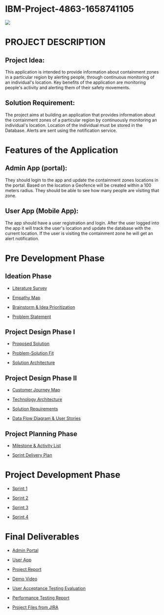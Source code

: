# IBM-Project-4863-1658741105
<img src="https://github.com/Vikneysh/Vikneysh-Assets/blob/main/PRIEE/PRIEE.png">

# PROJECT DESCRIPTION
## Project Idea:
This application is intended to provide information about containment zones in a particular region by alerting people, through continuous monitoring of an individual's location.  Key benefits of the application are monitoring people's activity and alerting them of their safety movements.
 
## Solution Requirement:
The project aims at building an application that provides information about the containment zones of a particular region by continuously monitoring an individual's location. Location of the individual must be stored in the Database. Alerts are sent using the notification service. 
 
# Features of the Application
 
## Admin App (portal):
They should login to the app and update the containment zones locations in the portal.  Based on the location a Geofence will be created within a 100 meters radius.  They should be able to see how many people are visiting that zone.
 
## User App (Mobile App):
The app should have a user registration and login.  After the user logged into the app it will  track the user's location and update the database with the current location.  If the user is visiting the containment zone he will get an alert notification.

# Pre Development Phase
## Ideation Phase
* [Literature Survey](https://github.com/IBM-EPBL/IBM-Project-4863-1658741105/blob/main/Pre-Development/Ideation%20Phase/Literature%20Survey.pdf)

* [Empathy Map](https://github.com/IBM-EPBL/IBM-Project-4863-1658741105/blob/main/Pre-Development/Ideation%20Phase/Empathy%20Map.pdf)

* [Brainstorm & Idea Prioritization](https://github.com/IBM-EPBL/IBM-Project-4863-1658741105/blob/main/Pre-Development/Ideation%20Phase/Brainstorm%20%26%20Idea%20Prioritization.pdf)

* [Problem Statement](https://github.com/IBM-EPBL/IBM-Project-4863-1658741105/blob/main/Pre-Development/Ideation%20Phase/Problem%20Statement.pdf)

## Project Design Phase I
* [Proposed Solution](https://github.com/IBM-EPBL/IBM-Project-4863-1658741105/blob/main/Pre-Development/Project%20Design%20Phase%20I/Proposed%20Solution.pdf)

* [Problem-Solution Fit](https://github.com/IBM-EPBL/IBM-Project-4863-1658741105/blob/main/Pre-Development/Project%20Design%20Phase%20I/Problem%20-%20Solution%20Fit.pdf)

* [Solution Architecture](https://github.com/IBM-EPBL/IBM-Project-4863-1658741105/blob/main/Pre-Development/Project%20Design%20Phase%20I/Solution%20Architecture.pdf)


## Project Design Phase II
* [Customer Journey Map](https://github.com/IBM-EPBL/IBM-Project-4863-1658741105/blob/main/Pre-Development/Project%20Design%20Phase%20II/Customer%20Journey%20Map.pdf)

* [Technology Architecture](https://github.com/Vikneysh/IBM-Project-4863-1658741105/blob/main/Pre-Development/Project%20Design%20Phase%20II/Technology%20Architecture.pdf)

* [Solution Requirements](https://github.com/Vikneysh/IBM-Project-4863-1658741105/blob/main/Pre-Development/Project%20Design%20Phase%20II/Solution%20Requirements.pdf)

* [Data Flow Diagram & User Stories](https://github.com/Vikneysh/IBM-Project-4863-1658741105/blob/main/Pre-Development/Project%20Design%20Phase%20II/Data%20Flow%20Diagram%20%26%20User%20Stories.pdf)

## Project Planning Phase
* [Milestone & Activity List](https://github.com/IBM-EPBL/IBM-Project-4863-1658741105/blob/main/Pre-Development/Project%20Planning/Milestone%20and%20Activity%20List.pdf)
 
* [Sprint Delivery Plan](https://github.com/IBM-EPBL/IBM-Project-4863-1658741105/blob/main/Pre-Development/Project%20Planning/Sprint%20delivery%20Plan.pdf)

# Project Development Phase

* [Sprint 1](https://github.com/IBM-EPBL/IBM-Project-4863-1658741105/tree/main/Project%20Development%20Phase/Sprint%201)

* [Sprint 2](https://github.com/IBM-EPBL/IBM-Project-4863-1658741105/tree/main/Project%20Development%20Phase/Sprint%202)

* [Sprint 3](https://github.com/IBM-EPBL/IBM-Project-4863-1658741105/tree/main/Project%20Development%20Phase/Sprint%203)

* [Sprint 4](https://github.com/IBM-EPBL/IBM-Project-4863-1658741105/tree/main/Project%20Development%20Phase/Sprint%204)

# Final Deliverables

* [Admin Portal](https://github.com/IBM-EPBL/IBM-Project-4863-1658741105/tree/main/Final%20Deliverables/Admin%20Portal)

* [User App](https://github.com/IBM-EPBL/IBM-Project-4863-1658741105/tree/main/Final%20Deliverables/User%20App/FinalGeofence)

* [Project Report](https://github.com/IBM-EPBL/IBM-Project-4863-1658741105/blob/main/Final%20Deliverables/Containment%20Zone%20Alert%20Application%20-%20Project%20Report.pdf)

* [Demo Video](https://github.com/IBM-EPBL/IBM-Project-4863-1658741105/blob/main/Final%20Deliverables/ContainmentZoneAlertApplication.mp4)

* [User Acceptance Testing Evaluation](https://github.com/IBM-EPBL/IBM-Project-4863-1658741105/blob/main/Final%20Deliverables/User%20Acceptance%20Testing%20Evaluation.pdf)

* [Performance Testing Report](https://github.com/IBM-EPBL/IBM-Project-4863-1658741105/blob/main/Final%20Deliverables/Performance%20Testing%20Report.pdf)

* [Project Files from JIRA](https://github.com/IBM-EPBL/IBM-Project-4863-1658741105/blob/main/Final%20Deliverables/Project%20Files%20from%20Jira.pdf)
